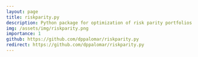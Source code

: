 ```yaml
---
layout: page
title: riskparity.py
description: Python package for optimization of risk parity portfolios
img: /assets/img/riskparity.png
importance: 1
github: https://github.com/dppalomar/riskparity.py
redirect: https://github.com/dppalomar/riskparity.py
---
```

